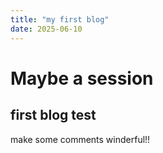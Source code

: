 ```yaml
---
title: "my first blog"
date: 2025-06-10
---
```


# Maybe a session
## first blog test
make some comments
winderful!!

